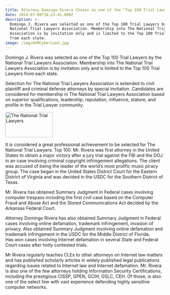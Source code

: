 ```yaml
---
title: Attorney Domingo Rivera Chosen as one of the "Top 100 Trial Lawyers"
date: 2014-07-08T18:23:41.000Z
description: >-
  Domingo J. Rivera was selected as one of the Top 100 Trial Lawyers by the
  National Trial Lawyers Association. Membership into The National Trial Lawyers
  Association is by invitation only and is limited to the Top 100 Trial Lawyers
  from each state.
image: /img/AVMCyberLaw2.jpg
---
```

Domingo J. Rivera was selected as one of the Top 100 Trial Lawyers by the National Trial Lawyers Association. Membership into The National Trial Lawyers Association is by invitation only and is limited to the Top 100 Trial Lawyers from each state.

Selection for The National Trial Lawyers Association is extended to civil plaintiff and criminal defense attorneys by special invitation. Candidates are considered for membership in The National Trial Lawyers Association based on superior qualifications, leadership, reputation, influence, stature, and profile in the Trial Lawyer community.

<a href="http://thenationaltriallawyers.org" target="_blank" rel="nofollow" ><img src="https://i2.wp.com/www.thenationaltriallawyers.org/images/NTL-top-100-member-b.png?resize=150%2C80" alt="The National Trial Lawyers" width="150" height="80" data-recalc-dims="1" /></a>

It is considered a great professional achievement to be selected for The National Trial Lawyers: Top 100. Mr. Rivera was first attorney in the United States to obtain a major victory after a jury trial against the FBI and the DOJ in an case involving criminal copyright infringement allegations. The client was accused of being the leader of the world&#8217;s most prolific music piracy group. The case began in the United States District Court for the Eastern District of Virginia and was decided in the USDC for the Southern District of Texas.

Mr. Rivera has obtained Summary Judgment in Federal cases involving computer trespass including the first civil case based on the Computer Fraud and Abuse Act and the Stored Communications Act decided by the Arkansas Federal Court.

Attorney Domingo Rivera has also obtained Summary Judgment in Federal cases involving online defamation, trademark infringement, invasion of privacy. Also obtained Summary Judgment involving online defamation and trademark infringement in the USDC for the Middle District of Florida.  
Has won cases involving Internet defamation in several State and Federal Court cases after hotly contested trials.

Mr Rivera regularly teaches CLEs to other attorneys on Internet law matters and has published scholarly articles in widely published legal publications regarding issues related to Internet law and Internet defamation. Mr. Rivera is also one of the few attorneys holding Information Security Certifications, including the prestigious CISSP, GPEN, GCIH, GSLC, CEH. Of those, is also one of the select few with vast experience defending highly sensitive computer networks.

